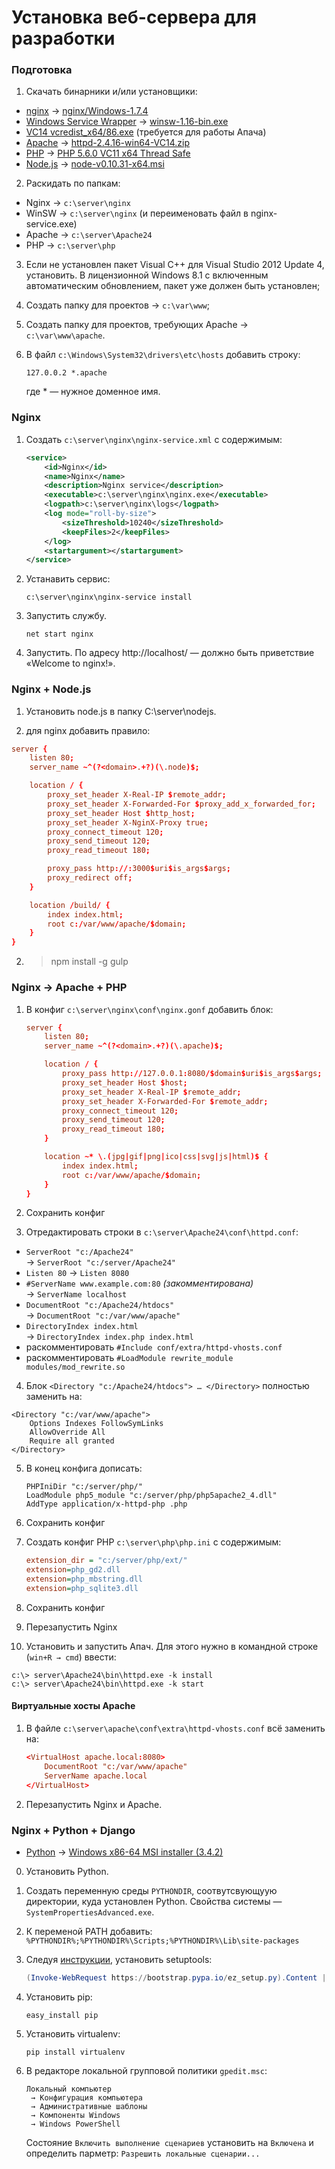 Установка веб-сервера для разработки
====================================

<!--
В настоящем руководстве кратко описан процесс установки веб-сервера
для разработки на Windows 8.1. Однако инструкция применима также
и к ранним версиями Windows.

Это руководство охватывает только мой круг интересов, не претендует
на универсальность и может оказаться бесполезным для других людей.

Опущены нюансы типа «можно использовать свой путь, ip, разрядность» и тому подобные.

nginx + apache (для старых проектов) + node.js (не готово) + python2/Django (не готово)

### Системные требования
+ Windows 7 SP1
+ Windows 8 / 8.1
+ Windows Vista SP2
+ Windows Server 2008 R2 SP1
+ Windows Server 2012 / R2
-->

### Подготовка
1. Скачать бинарники и/или установщики:
  + [nginx][nginx] → [nginx/Windows-1.7.4][nginx-file]
  + [Windows Service Wrapper][wsw] → [winsw-1.16-bin.exe][wsw-file]
  + [VC14 vcredist_x64/86.exe][02] (требуется для работы Апача)
  + [Apache][03] → [httpd-2.4.16-win64-VC14.zip][04]
  + [PHP][05] → [PHP 5.6.0 VC11 x64 Thread Safe][06]
  + [Node.js][09] → [node-v0.10.31-x64.msi][010]

[nginx]: http://nginx.org/ru/download.html "nginx"
[nginx-file]: http://nginx.org/download/nginx-1.7.4.zip
[wsw]: https://github.com/kohsuke/winsw
[wsw-file]: http://repo.jenkins-ci.org/releases/com/sun/winsw/winsw/1.16/winsw-1.16-bin.exe
[02]: https://www.microsoft.com/ru-RU/download/details.aspx?id=48145 "VC14"
[03]: http://www.apachelounge.com/download
[04]: http://www.apachelounge.com/download/VC11/binaries/httpd-2.4.16-win64-VC14.zip
[05]: http://windows.php.net/download/
[06]: http://windows.php.net/downloads/releases/php-5.6.0-Win32-VC11-x64.zip
[09]: http://nodejs.org/download/
[010]: http://nodejs.org/dist/v0.10.31/x64/node-v0.10.31-x64.msi

2. Раскидать по папкам:
  + Nginx → `c:\server\nginx`
  + WinSW → `c:\server\nginx` (и переименовать файл в nginx-service.exe)
  + Apache → `c:\server\Apache24`
  + PHP → `c:\server\php`

3. Если не установлен пакет Visual C++ для Visual Studio 2012 Update 4,
    установить. В лицензионной Windows 8.1 с включенным автоматическим
    обновлением, пакет уже должен быть установлен;

4. Создать папку для проектов → `c:\var\www`;

4. Создать папку для проектов, требующих Apache → `c:\var\www\apache`.

5. В файл `c:\Windows\System32\drivers\etc\hosts` добавить строку:
    ```
    127.0.0.2 *.apache
    ```
    где * — нужное доменное имя.

### Nginx
1. Создать `c:\server\nginx\nginx-service.xml` с содержимым:
    ```xml
    <service>
        <id>Nginx</id>
        <name>Nginx</name>
        <description>Nginx service</description>
        <executable>c:\server\nginx\nginx.exe</executable>
        <logpath>c:\server\nginx\logs</logpath>
        <log mode="roll-by-size">
            <sizeThreshold>10240</sizeThreshold>
            <keepFiles>2</keepFiles>
        </log>
        <startargument></startargument>
    </service>
    ```

2. Устанавить сервис:
    ```
    c:\server\nginx\nginx-service install
    ```

3. Запустить службу.
    ```
    net start nginx
    ```

4. Запустить. По адресу http://localhost/ — должно быть приветствие «Welcome to nginx!».


### Nginx + Node.js
1. Установить node.js в папку C:\server\nodejs.

2. для nginx добавить правило:
```conf
server {
    listen 80;
    server_name ~^(?<domain>.+?)(\.node)$;

    location / {
        proxy_set_header X-Real-IP $remote_addr;
        proxy_set_header X-Forwarded-For $proxy_add_x_forwarded_for;
        proxy_set_header Host $http_host;
        proxy_set_header X-NginX-Proxy true;
        proxy_connect_timeout 120;
        proxy_send_timeout 120;
        proxy_read_timeout 180;

        proxy_pass http://:3000$uri$is_args$args;
        proxy_redirect off;
    }

    location /build/ {
        index index.html;
        root c:/var/www/apache/$domain;
    }
}
```

2. > npm install -g gulp

<!--
2. > npm install -g winser

3. Чтобы создать сервис, в папке с проектом: > winser -i
   всё что нужно сервис возьмёт из package.json
-->


### Nginx → Apache + PHP
1. В конфиг `c:\server\nginx\conf\nginx.gonf` добавить блок:
    ```conf
    server {
        listen 80;
        server_name ~^(?<domain>.+?)(\.apache)$;

        location / {
            proxy_pass http://127.0.0.1:8080/$domain$uri$is_args$args;
            proxy_set_header Host $host;
            proxy_set_header X-Real-IP $remote_addr;
            proxy_set_header X-Forwarded-For $remote_addr;
            proxy_connect_timeout 120;
            proxy_send_timeout 120;
            proxy_read_timeout 180;
        }

        location ~* \.(jpg|gif|png|ico|css|svg|js|html)$ {
            index index.html;
            root c:/var/www/apache/$domain;
        }
    }
    ```

2. Сохранить конфиг

3. Отредактировать строки в `c:\server\Apache24\conf\httpd.conf`:
  + `ServerRoot "c:/Apache24"`<br />→ `ServerRoot "c:/server/Apache24"`
  + `Listen 80` → `Listen 8080`
  + `#ServerName www.example.com:80` *(закомментирована)*<br />→ `ServerName localhost`
  + `DocumentRoot "c:/Apache24/htdocs"`<br />→ `DocumentRoot "c:/var/www/apache"`
  + `DirectoryIndex index.html`<br />→ `DirectoryIndex index.php index.html`
  + раскомментировать `#Include conf/extra/httpd-vhosts.conf`
  + раскомментировать `#LoadModule rewrite_module modules/mod_rewrite.so`

4. Блок `<Directory "c:/Apache24/htdocs"> … </Directory>` полностью заменить на:
```ApacheConf
<Directory "c:/var/www/apache">
    Options Indexes FollowSymLinks
    AllowOverride All
    Require all granted
</Directory>
```
5. В конец конфига дописать:
   ```
   PHPIniDir "c:/server/php/"
   LoadModule php5_module "c:/server/php/php5apache2_4.dll"
   AddType application/x-httpd-php .php
   ```

6. Сохранить конфиг

7. Создать конфиг PHP `c:\server\php\php.ini` с содержимым:
    ```ini
    extension_dir = "c:/server/php/ext/"
    extension=php_gd2.dll
    extension=php_mbstring.dll
    extension=php_sqlite3.dll
    ```

8. Сохранить конфиг

9. Перезапустить Nginx

10. Установить и запустить Апач. Для этого нужно в командной строке (`win+R → cmd`) ввести:
```
c:\> server\Apache24\bin\httpd.exe -k install
c:\> server\Apache24\bin\httpd.exe -k start
```

#### Виртуальные хосты Apache
1. В файле `c:\server\apache\conf\extra\httpd-vhosts.conf` всё заменить на:
    ```conf
    <VirtualHost apache.local:8080>
        DocumentRoot "c:/var/www/apache"
        ServerName apache.local
    </VirtualHost>
    ```

2. Перезапустить Nginx и Apache.


### Nginx + Python + Django
<!--  + [Python][python] → [Windows X86-64 MSI Installer (2.7.9)][python-file]-->
  + [Python][python] → [Windows x86-64 MSI installer (3.4.2)][python-file]

[python]: http://www.python.org/downloads/
<!--[python-file]: https://www.python.org/ftp/python/2.7.9/python-2.7.9.amd64.msi-->
[python-file]: https://www.python.org/ftp/python/3.4.2/python-3.4.2.amd64.msi

0. Установить Python.

0. Создать переменную среды `PYTHONDIR`, соотвутсвующуую директории, куда установлен Python.
   Свойства системы — `SystemPropertiesAdvanced.exe`.

0. К переменой PATH добавить:
    `%PYTHONDIR%;%PYTHONDIR%\Scripts;%PYTHONDIR%\Lib\site-packages`

0. Следуя [инструкции](https://pypi.python.org/pypi/setuptools#windows-powershell-3-or-later),
   установить setuptools:
    ```powershell
    (Invoke-WebRequest https://bootstrap.pypa.io/ez_setup.py).Content | python -
    ```

0. Установить pip:
    ```
    easy_install pip
    ```

0. Установить virtualenv:
    ```
    pip install virtualenv
    ```

0. В редакторе локальной групповой политики `gpedit.msc`:
    ```
    Локальный компьютер
     → Конфигурация компьютера
     → Административные шаблоны
     → Компоненты Windows
     → Windows PowerShell
    ```
   Состояние `Включить выполнение сценариев` установить на `Включена`
   и определить парметр: `Разрешить локальные сценарии...`


<!--![alt text](/path/to/img.jpg "Title") -->
